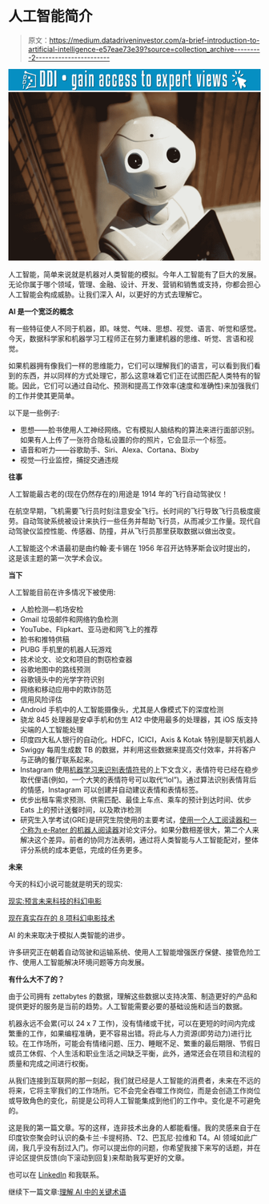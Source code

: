 # 人工智能简介

> 原文：<https://medium.datadriveninvestor.com/a-brief-introduction-to-artificial-intelligence-e57eae73e39?source=collection_archive---------2----------------------->

[![](img/4c4058b3c9b4d12c47651a1b9f8fe2bb.png)](http://www.track.datadriveninvestor.com/1B9E)![](img/952fbb3b7c09d25ee3a35dc0551de798.png)

人工智能，简单来说就是机器对人类智能的模拟。今年人工智能有了巨大的发展。无论你属于哪个领域，管理、金融、设计、开发、营销和销售或支持，你都会担心人工智能会构成威胁。让我们深入 AI，以更好的方式去理解它。

**AI 是一个宽泛的概念**

有一些特征使人不同于机器，即。味觉、气味、思想、视觉、语言、听觉和感觉。今天，数据科学家和机器学习工程师正在努力重建机器的思维、听觉、言语和视觉。

如果机器拥有像我们一样的思维能力，它们可以理解我们的语言，可以看到我们看到的东西，并以同样的方式处理它，那么这意味着它们正在试图匹配人类特有的智能。因此，它们可以通过自动化、预测和提高工作效率(速度和准确性)来加强我们的工作并使其更简单。

以下是一些例子:

*   思想——脸书使用人工神经网络。它有模拟人脑结构的算法来进行面部识别。如果有人上传了一张符合隐私设置的你的照片，它会显示一个标签。
*   语音和听力——谷歌助手、Siri、Alexa、Cortana、Bixby
*   视觉—行业监控，捕捉交通违规

**往事**

人工智能最古老的(现在仍然存在的)用途是 1914 年的飞行自动驾驶仪！

在航空早期，飞机需要飞行员时刻注意安全飞行。长时间的飞行导致飞行员极度疲劳。自动驾驶系统被设计来执行一些任务并帮助飞行员，从而减少工作量。现代自动驾驶仪监控性能、传感器、防撞，并从飞行员那里获取数据以做出改变。

人工智能这个术语最初是由约翰·麦卡锡在 1956 年召开达特茅斯会议时提出的，这是该主题的第一次学术会议。

**当下**

人工智能目前在许多情况下被使用:

*   人脸检测—机场安检
*   Gmail 垃圾邮件和网络钓鱼检测
*   YouTube、Flipkart、亚马逊和网飞上的推荐
*   脸书和推特供稿
*   PUBG 手机里的机器人玩游戏
*   技术论文、论文和项目的剽窃检查器
*   谷歌地图中的路线预测
*   谷歌镜头中的光学字符识别
*   网络和移动应用中的欺诈防范
*   信用风险评估
*   Android 手机中的人工智能摄像头，尤其是人像模式下的深度检测
*   骁龙 845 处理器是安卓手机和仿生 A12 中使用最多的处理器，其 iOS 版支持尖端的人工智能处理
*   印度四大私人银行的自动化。HDFC，ICICI，Axis & Kotak 特别是聊天机器人
*   Swiggy 每周生成数 TB 的数据，并利用这些数据来提高交付效率，并将客户与正确的餐厅联系起来。
*   Instagram 使用[机器学习来识别表情符号](https://engineering.instagram.com/emojineering-part-1-machine-learning-for-emoji-trendsmachine-learning-for-emoji-trends-7f5f9cb979ad#.aevw6iz16)的上下文含义，表情符号已经在稳步取代俚语(例如，一个大笑的表情符号可以取代“lol”)。通过算法识别表情背后的情感，Instagram 可以创建并自动建议表情和表情标签。
*   优步出租车需求预测、供需匹配、最佳上车点、乘车的预计到达时间、优步 Eats 上的预计送餐时间，以及欺诈检测
*   研究生入学考试(GRE)是研究生院使用的主要考试，[使用一个人工阅读器和一个称为 e-Rater 的机器人阅读器](http://www.nytimes.com/2012/04/23/education/robo-readers-used-to-grade-test-essays.html)对论文评分。如果分数相差很大，第二个人来解决这个差异。前者的协同方法表明，通过将人类智能与人工智能配对，整体评分系统的成本更低，完成的任务更多。

**未来**

今天的科幻小说可能就是明天的现实:

[现实:预言未来科技的科幻电影](https://www.nbnco.com.au/blog/entertainment/sci-fi-tech-that-actually-got-made.html)

[现在真实存在的 8 项科幻电影技术](https://www.gadgetsnow.com/slideshows/8-sci-fi-movie-technologies-that-are-real-now/photolist/52869588.cms)

AI 的未来取决于模拟人类智能的进步。

许多研究正在朝着自动驾驶和运输系统、使用人工智能增强医疗保健、接管危险工作、使用人工智能解决环境问题等方向发展。

**有什么大不了的？**

由于公司拥有 zettabytes 的数据，理解这些数据以支持决策、制造更好的产品和提供更好的服务是当前的趋势。人工智能需要必要的基础设施和适当的数据。

机器永远不会累(可以 24 x 7 工作)，没有情绪或干扰，可以在更短的时间内完成繁重的工作，如果编程准确，更不容易出错。将此与人力资源(即劳动力)进行比较。在工作场所，可能会有情绪问题、压力、睡眠不足、繁重的最后期限、节假日或员工休假、个人生活和职业生活之间缺乏平衡，此外，通常还会在项目和流程的质量和完成之间进行权衡。

从我们连接到互联网的那一刻起，我们就已经是人工智能的消费者，未来在不远的将来，它将主宰我们的工作场所。它不会完全吞噬工作岗位，而是会创造工作岗位或导致角色的变化，前提是公司将人工智能集成到他们的工作中。变化是不可避免的。

这是我的第一篇文章。写的这样，连非技术出身的人都能看懂。我的灵感来自于在印度钦奈聚会时认识的桑卡兰·卡提柯扬、T2、巴瓦尼·拉维和 T4。AI 领域如此广阔，我几乎没有刮过入门。你可以提出你的问题，你希望我接下来写的话题，并在评论区提供反馈(向下滚动到回复)来帮助我写更好的文章。

也可以在 [LinkedIn](https://www.linkedin.com/in/rajesh-n) 和我联系。

继续下一篇文章:[理解 AI 中的关键术语](https://link.medium.com/mNQtQJFOZU)